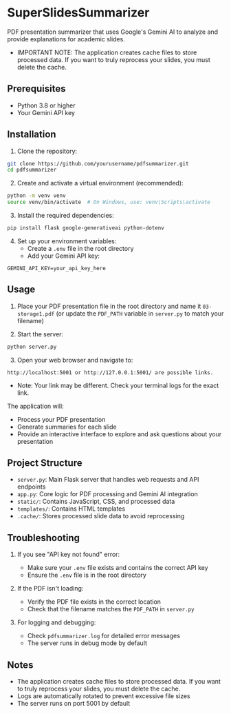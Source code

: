 # SuperSlidesSummarizer

PDF presentation summarizer that uses Google's Gemini AI to analyze and provide explanations for academic slides.

- IMPORTANT NOTE: The application creates cache files to store processed data. If you want to truly reprocess your slides, you must delete the cache.

## Prerequisites

- Python 3.8 or higher
- Your Gemini API key

## Installation

1. Clone the repository:
```bash
git clone https://github.com/yourusername/pdfsummarizer.git
cd pdfsummarizer
```

2. Create and activate a virtual environment (recommended):
```bash
python -m venv venv
source venv/bin/activate  # On Windows, use: venv\Scripts\activate
```

3. Install the required dependencies:
```bash
pip install flask google-generativeai python-dotenv
```

4. Set up your environment variables:
   - Create a `.env` file in the root directory
   - Add your Gemini API key:
```
GEMINI_API_KEY=your_api_key_here
```

## Usage

1. Place your PDF presentation file in the root directory and name it `03-storage1.pdf` (or update the `PDF_PATH` variable in `server.py` to match your filename)

2. Start the server:
```bash
python server.py
```

3. Open your web browser and navigate to:
```
http://localhost:5001 or http://127.0.0.1:5001/ are possible links.
```
- Note: Your link may be different. Check your terminal logs for the exact link.

The application will:
- Process your PDF presentation
- Generate summaries for each slide
- Provide an interactive interface to explore and ask questions about your presentation

## Project Structure

- `server.py`: Main Flask server that handles web requests and API endpoints
- `app.py`: Core logic for PDF processing and Gemini AI integration
- `static/`: Contains JavaScript, CSS, and processed data
- `templates/`: Contains HTML templates
- `.cache/`: Stores processed slide data to avoid reprocessing

## Troubleshooting

1. If you see "API key not found" error:
   - Make sure your `.env` file exists and contains the correct API key
   - Ensure the `.env` file is in the root directory

2. If the PDF isn't loading:
   - Verify the PDF file exists in the correct location
   - Check that the filename matches the `PDF_PATH` in `server.py`

3. For logging and debugging:
   - Check `pdfsummarizer.log` for detailed error messages
   - The server runs in debug mode by default

## Notes

- The application creates cache files to store processed data. If you want to truly reprocess your slides, you must delete the cache.
- Logs are automatically rotated to prevent excessive file sizes
- The server runs on port 5001 by default
